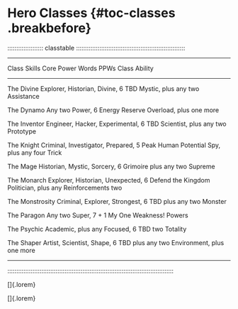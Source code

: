 # Hero Classes {#toc-classes .breakbefore}

:::::::::::::::::::: classtable :::::::::::::::::::::::::::::::::::::::::::::::::::::::::::::

---------------------------------------------------------------------------------------------
Class           Skills                      Core Power Words    PPWs   Class Ability
--------------- -------------------------   -----------------  ------  ----------------------
The Divine      Explorer, Historian,        Divine,              6     TBD
                Mystic, plus any two        Assistance

The Dynamo      Any two                     Power,               6     Energy Reserve
                                            Overload, plus
                                            one more

The Inventor    Engineer, Hacker,           Experimental,        6     TBD
                Scientist, plus any two     Prototype

The Knight      Criminal, Investigator,     Prepared,            5     Peak Human Potential
                Spy, plus any four          Trick

The Mage        Historian, Mystic,          Sorcery,             6     Grimoire
                plus any two                Supreme

The Monarch     Explorer, Historian,        Unexpected,          6     Defend the Kingdom
                Politician, plus any        Reinforcements
                two

The Monstrosity Criminal, Explorer,         Strongest,           6     TBD
                plus any two                Monster

The Paragon     Any two                     Super,             7 + 1   My One Weakness!
                                            Powers

The Psychic     Academic, plus any          Focused,             6     TBD
                two                         Totality

The Shaper      Artist, Scientist,          Shape,               6     TBD
                plus any two                Environment, plus
                                            one more
 
---------------------------------------------------------------------------------------------
:::::::::::::::::::::::::::::::::::::::::::::::::::::::::::::::::::::::::::::::::::::::::::::

[]{.lorem}

[]{.lorem}
